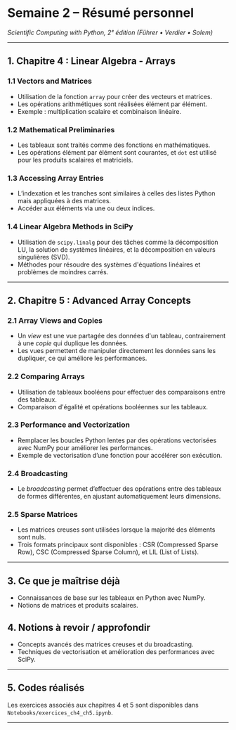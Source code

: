 # Semaine 2 – Résumé personnel  
*Scientific Computing with Python, 2ᵉ édition (Führer • Verdier • Solem)*

---

## 1. Chapitre 4 : Linear Algebra - Arrays  

### 1.1 Vectors and Matrices  
- Utilisation de la fonction `array` pour créer des vecteurs et matrices.  
- Les opérations arithmétiques sont réalisées élément par élément.  
- Exemple : multiplication scalaire et combinaison linéaire.

### 1.2 Mathematical Preliminaries  
- Les tableaux sont traités comme des fonctions en mathématiques.  
- Les opérations élément par élément sont courantes, et `dot` est utilisé pour les produits scalaires et matriciels.

### 1.3 Accessing Array Entries  
- L’indexation et les tranches sont similaires à celles des listes Python mais appliquées à des matrices.  
- Accéder aux éléments via une ou deux indices.

### 1.4 Linear Algebra Methods in SciPy  
- Utilisation de `scipy.linalg` pour des tâches comme la décomposition LU, la solution de systèmes linéaires, et la décomposition en valeurs singulières (SVD).  
- Méthodes pour résoudre des systèmes d'équations linéaires et problèmes de moindres carrés.

---

## 2. Chapitre 5 : Advanced Array Concepts  

### 2.1 Array Views and Copies  
- Un *view* est une vue partagée des données d'un tableau, contrairement à une *copie* qui duplique les données.  
- Les vues permettent de manipuler directement les données sans les dupliquer, ce qui améliore les performances.

### 2.2 Comparing Arrays  
- Utilisation de tableaux booléens pour effectuer des comparaisons entre des tableaux.  
- Comparaison d'égalité et opérations booléennes sur les tableaux.

### 2.3 Performance and Vectorization  
- Remplacer les boucles Python lentes par des opérations vectorisées avec NumPy pour améliorer les performances.  
- Exemple de vectorisation d’une fonction pour accélérer son exécution.

### 2.4 Broadcasting  
- Le *broadcasting* permet d’effectuer des opérations entre des tableaux de formes différentes, en ajustant automatiquement leurs dimensions.

### 2.5 Sparse Matrices  
- Les matrices creuses sont utilisées lorsque la majorité des éléments sont nuls.  
- Trois formats principaux sont disponibles : CSR (Compressed Sparse Row), CSC (Compressed Sparse Column), et LIL (List of Lists).

---

## 3. Ce que je maîtrise déjà  
- Connaissances de base sur les tableaux en Python avec NumPy.  
- Notions de matrices et produits scalaires.

## 4. Notions à revoir / approfondir  
- Concepts avancés des matrices creuses et du broadcasting.  
- Techniques de vectorisation et amélioration des performances avec SciPy.

---

## 5. Codes réalisés  
Les exercices associés aux chapitres 4 et 5 sont disponibles dans `Notebooks/exercices_ch4_ch5.ipynb`.

---

